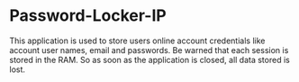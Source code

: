 # Password-Locker-IP
This application is used to store users online account credentials like account user names, email and passwords. Be warned that each session is stored in the RAM. So as soon as the application is closed, all data stored is lost.
